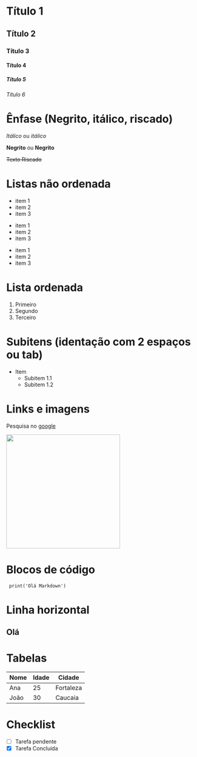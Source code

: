 # Título 1
## Título 2
### Título 3
#### Título 4
##### Título 5
###### Título 6

# Ênfase (Negrito, itálico, riscado)
*Itálico* ou _itálico_

**Negrito** ou __Negrito__

~~Texto Riscado~~

# Listas não ordenada

* item 1
* item 2
* item 3

- item 1
- item 2
- item 3

+ item 1
+ item 2
+ item 3

# Lista ordenada

1. Primeiro
2. Segundo
3. Terceiro

# Subitens (identação com 2 espaços ou tab)
- Item
    - Subitem 1.1
    - Subitem 1.2

# Links e imagens

Pesquisa no [google](https://www.google.com) 

<!-- ![Texto alternativo](https://upload.wikimedia.org/wikipedia/commons/thumb/0/0a/Python.svg/800px-Python.svg.png) -->

<img src="https://upload.wikimedia.org/wikipedia/commons/thumb/0/0a/Python.svg/800px-Python.svg.png" width=300px>

# Blocos de código

```` print('Olá Markdown')````

# Linha horizontal

Olá
---
# Tabelas
|Nome   |Idade  |Cidade |
|-------|-------|-------|
|Ana    |25     |Fortaleza|
|João   |30     |Caucaia|

# Checklist

- [ ] Tarefa pendente
- [X] Tarefa Concluída